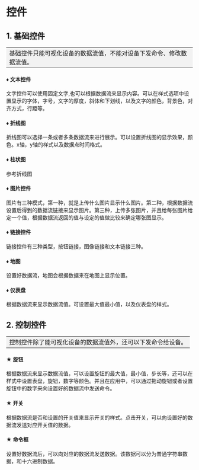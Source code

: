 # 控件 


## 1. 基础控件
<table><tr><td bgcolor=#F2F2F2>
基础控件只能可视化设备的数据流值，不能对设备下发命令、修改数据流值。</tr></td></table>

#### &diams; 文本控件

文字控件可以使用固定文字,也可以根据数据流来显示内容。可以在样式选项中设置显示的字体，字号，文字的厚度，斜体和下划线，以及文字的颜色，背景色，对齐方式，行距等。

#### &diams; 折线图

折线图可以选择一条或者多条数据流来进行展示。可以设置折线图的显示效果，颜色。x轴，y轴的样式以及数据点时间格式。

#### &diams; 柱状图

参考折线图

#### &diams; 图片控件

图片有三种模式，第一种，就是上传什么图片显示什么图片。第二种，根据数据流设置后得到的数据流链接来显示图片。第三种，上传多张图片，并且给每张图片给定一个值，根据数据流返回的值与设定的值做比较来确定哪张图显示。

#### &diams; 链接控件

链接控件有三种类型，按钮链接，图像链接和文本链接三种。

#### &diams; 地图

设置好数据流，地图会根据数据来在地图上显示位置。

#### &diams; 仪表盘

根据数据流来显示数据流值。可设置最大值最小值，以及仪表盘的样式。

 ## 2. 控制控件
 <table><tr><td bgcolor=#F2F2F2>控制控件除了能可视化设备的数据流值外，还可以下发命令给设备。</tr></td></table>

#### &bigstar; 旋钮

根据数据流来显示数据流值，可以设置旋钮的最大值，最小值，步长等，还可以在样式中设置表盘，旋钮，数字等颜色。并且在应用中，可以通过拖动旋钮或者设置旋钮中的数字来向设置好的数据流中发送命令。

#### &bigstar; 开关

根据数据流是否和设置的开关值来显示开关的样式。点击开关，可以向设置好的数据流发送对应开关值的数据。

#### &bigstar; 命令框

设置好数据流后，可以向对应的数据流发送数据。该数据可以分为普通字符串数据，和十六进制数据。